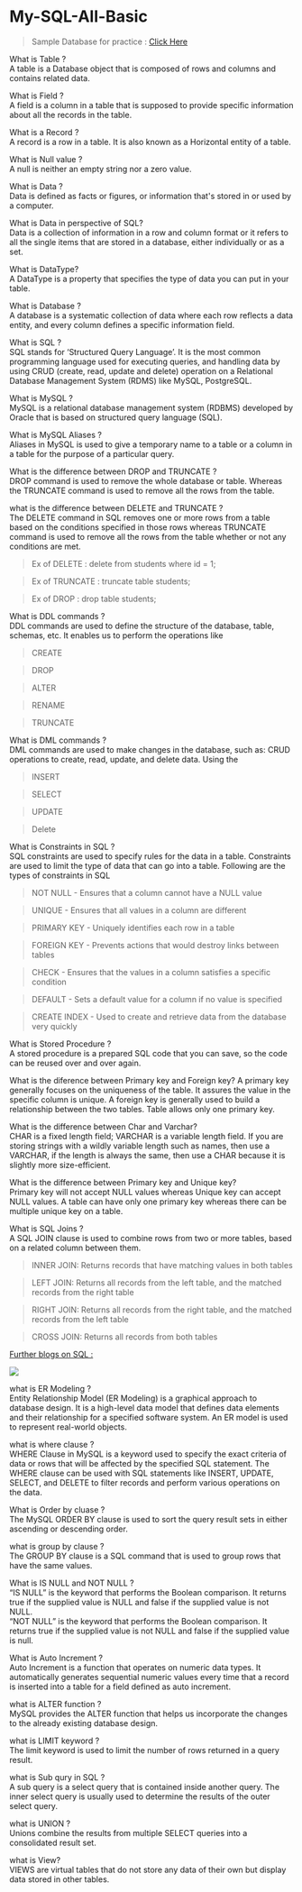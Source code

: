 # My-SQL-All-Basic

>Sample Database for practice : <a href = "https://github.com/harsha547/ClassicModels-Database-Queries/blob/master/database.sql" target="_blank" > Click Here </a>

What is Table ?<br>
A table is a Database object that is composed of rows and columns and contains related data. 

What is Field ?<br>
A field is a column in a table that is supposed to provide specific information about all the records in the table. 

What is a Record ?<br>
A record is a row in a table. It is also known as a Horizontal entity of a table.

What is Null value ?<br>
A null is neither an empty string nor a zero value.

What is Data ?<br>
Data is defined as facts or figures, or information that's stored in or used by a computer.

What is Data in perspective of SQL?<br>
Data is a collection of information in a row and column format or it refers to all the single items that are stored in a database, either individually or as a set.

What is DataType?<br>
A DataType is a property that specifies the type of data you can put in your table.

What is Database ?<br>
A database is a systematic collection of data where each row reflects a data entity, and every column defines a specific information field.

What is SQL ? <br>
SQL stands for ‘Structured Query Language’. It is the most common programming language used for executing queries, and handling data by using CRUD (create, read, update and delete) operation on a Relational Database Management System (RDMS) like MySQL, PostgreSQL.

What is MySQL ?<br>
MySQL is a relational database management system (RDBMS) developed by Oracle that is based on structured query language (SQL).

What is MySQL Aliases ? <br>
Aliases in MySQL is used to give a temporary name to a table or a column in a table for the purpose of a particular query.

What is the difference between DROP and TRUNCATE ?<br>
DROP command is used to remove the whole database or table. Whereas the TRUNCATE command is used to remove all the rows from the table.

what is the difference between DELETE and TRUNCATE ?<BR>
 The DELETE command in SQL removes one or more rows from a table based on the conditions specified in those rows whereas TRUNCATE command is used to remove all the rows from the table whether or not any conditions are met. 
 
 > Ex of DELETE : delete from students where id = 1;<BR>
 
 > Ex of TRUNCATE : truncate table students; <br>
 
 >Ex of DROP : drop table students; 
 
What is DDL commands ?<br>
DDL commands are used to define the structure of the database, table, schemas, etc. It enables us to perform the operations like 
 > CREATE
 
 >DROP
 
 >ALTER
 
 >RENAME
 
 >TRUNCATE 

What is DML commands ?<br>
DML commands are used to make changes in the database, such as: CRUD operations to create, read, update, and delete data. Using the 
>INSERT 
 
 >SELECT 

 >UPDATE
 
 >Delete 
 
What is Constraints in SQL ?<br>
SQL constraints are used to specify rules for the data in a table. Constraints are used to limit the type of data that can go into a table. Following are the types of constraints in SQL

>NOT NULL - Ensures that a column cannot have a NULL value
 
>UNIQUE - Ensures that all values in a column are different
 
>PRIMARY KEY - Uniquely identifies each row in a table
 
>FOREIGN KEY - Prevents actions that would destroy links between tables
 
>CHECK - Ensures that the values in a column satisfies a specific condition
 
>DEFAULT - Sets a default value for a column if no value is specified
 
>CREATE INDEX - Used to create and retrieve data from the database very quickly

 
 
What is Stored Procedure ? <br>
A stored procedure is a prepared SQL code that you can save, so the code can be reused over and over again.

What is the diference between Primary key and Foreign key?
A primary key generally focuses on the uniqueness of the table. It assures the value in the specific column is unique. A foreign key is generally used to build a relationship between the two tables. Table allows only one primary key.

What is the difference between Char and Varchar?<br>
CHAR is a fixed length field; VARCHAR is a variable length field. If you are storing strings with a wildly variable length such as names, then use a VARCHAR, if the length is always the same, then use a CHAR because it is slightly more size-efficient.

What is the difference between Primary key and Unique key?<br>
Primary key will not accept NULL values whereas Unique key can accept NULL values. A table can have only one primary key whereas there can be multiple unique key on a table.
 
 What is SQL Joins ?<br>
 A SQL JOIN clause is used to combine rows from two or more tables, based on a related column between them.<br>
 
>INNER JOIN: Returns records that have matching values in both tables<br> 
 
>LEFT JOIN: Returns all records from the left table, and the matched records from the right table<br>
 
>RIGHT JOIN: Returns all records from the right table, and the matched records from the left table<br>
 
>CROSS JOIN: Returns all records from both tables<br>


 <a href="https://intellipaat.com/blog/tutorial/sql-tutorial/" target="_blank">Further blogs on SQL :</a>




![](SQL.jpg)
 
what is ER Modeling ?<br>
 Entity Relationship Model (ER Modeling) is a graphical approach to database design. It is a high-level data model that defines data elements and their relationship for a specified software system. An ER model is used to represent real-world objects.
 
 what is where clause ?<br>
 WHERE Clause in MySQL is a keyword used to specify the exact criteria of data or rows that will be affected by the specified SQL statement. The WHERE clause can be used with SQL statements like INSERT, UPDATE, SELECT, and DELETE to filter records and perform various operations on the data.

What is Order by cluase ?<br>
  The MySQL ORDER BY clause is used to sort the query result sets in either ascending or descending order.

 what is group by clause ?<br>
 The GROUP BY clause is a SQL command that is used to group rows that have the same values. 
 
 What is IS NULL and NOT NULL ?<br>
 “IS NULL” is the keyword that performs the Boolean comparison. It returns true if the supplied value is NULL and false if the supplied value is not NULL.<br>
“NOT NULL” is the keyword that performs the Boolean comparison. It returns true if the supplied value is not NULL and false if the supplied value is null.

 What is Auto Increment ?<br>
 Auto Increment is a function that operates on numeric data types. It automatically generates sequential numeric values every time that a record is inserted into a table for a field defined as auto increment.

 what is ALTER function ?<br>
 MySQL provides the ALTER function that helps us incorporate the changes to the already existing database design.

what is LIMIT keyword ?<br>
 The limit keyword is used to limit the number of rows returned in a query result.

what is Sub qury in SQL ?<br>
 A sub query is a select query that is contained inside another query. The inner select query is usually used to determine the results of the outer select query.

what is UNION ?<BR>
 Unions combine the results from multiple SELECT queries into a consolidated result set.

 what is View?<br>
 VIEWS are virtual tables that do not store any data of their own but display data stored in other tables.
